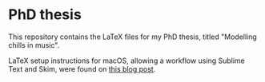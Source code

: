 # PhD thesis

This repository contains the LaTeX files for my PhD thesis, titled "Modelling chills in music".

LaTeX setup instructions for macOS, allowing a workflow using Sublime Text and Skim, were found on [this blog post](http://individual.utoronto.ca/dobronyi/latexsublime.html).